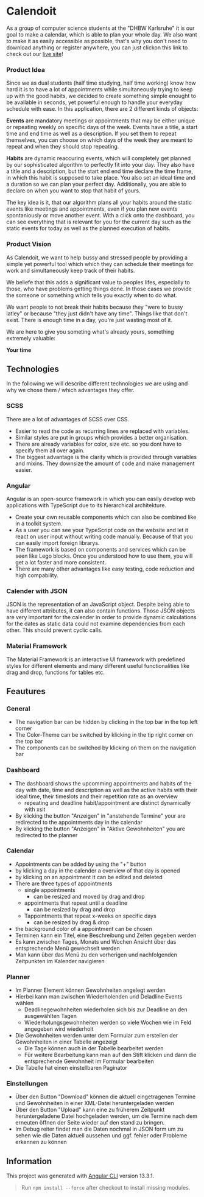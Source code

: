 # Calendoit

As a group of computer science students at the "DHBW Karlsruhe" it is our goal to make a calendar, which is able to plan your whole day.
We also want to make it as easily accessible as possible, that's why you don't need to download anything or register anywhere, you can just clickon this link to check out our [live site](https://dhbw-ka-pm.github.io/tinf21b6-calendoit/)!

### Product Idea
Since we as dual students (half time studying, half time working) know how hard it is to have a lot of appointments while simultaneously trying to keep up with the good habits, we decided to create something simple enought to be available in seconds, yet powerful enough to handle your everyday schedule with ease.
In this application, there are 2 different kinds of objects:

**Events** are mandatory meetings or appointments that may be either unique or repeating weekly on specific days of the week.
Events have a title, a start time and end time as well as a description.
If you set them to repeat themselves, you can choose on which days of the week they are meant to repeat and when they should stop repeating.

**Habits** are dynamic reaccuring events, which will completely get planned by our sophisticated algorithm to perfectly fit into your day.
They also have a title and a description, but the start end end time declare the time frame, in which this habit is supposed to take place.
You also set an ideal time and a duration so we can plan your perfect day.
Additionally, you are able to declare on when you want to stop that habit of yours.


The key idea is it, that our algorithm plans all your habits around the static events like meetings and appointments, even if you plan new events spontaniously or move another event. With a click onto the dashboard, you can see everything that is relevant for you for the current day such as the static events for today as well as the planned execution of habits.


### Product Vision
As Calendoit, we want to help bussy and stressed people by providing a simple yet powerful tool which which they can schedule their meetings for work and simultaneously keep track of their habits. 

We beliefe that this adds a significant value to peoples lifes, especially to those, who have problems getting things done.
In those cases we provide the someone or something which tells you exactly when to do what.

We want people to not break their habits because they "were to bussy latley" or because "they just didn't have any time".
Things like that don't exist. There is enough time in a day, you're just wasting most of it.

We are here to give you someting what's already yours, something extremely valuable:

**Your time**


## Technologies
In the following we will describe different technologies we are using and why we chose them / which advantages they offer.

### SCSS
There are a lot of advantages of SCSS over CSS. 
- Easier to read the code as recurring lines are replaced with variables.
- Similar styles are put in groups which provides a better organisation.
- There are already variables for color, size etc. so you dont have to specify them all over again.
- The biggest advantage is the clarity which is provided through variables and mixins. They downsize the amount of code and make management easier.

### Angular
Angular is an open-source framework in which you can easily develop web applications with TypeScript due to its hierarchical architekture.
- Create your own reusable components which can also be combined like in a toolkit system. 
- As a user you can see your TypeScript code on the website and let it react on user input without writing code manually. Because of that you can easily import foreign librarys.
- The framework is based on components and services which can be seen like Lego blocks. Once you understood how to use them, you will get a lot faster and more consistent.
- There are many other advantages like easy testing, code reduction and high compability.

### Calender with JSON
JSON is the representation of an JavaScript object. Despite being able to have different attributes, it can also contain functions. Those JSON objects are very important for the calender in order to provide dynamic calculations for the dates as static data could not examine dependencies from each other. This should prevent cyclic calls.

### Material Framework
The Material Framework is an interactive UI framework with predefined styles for different elements and many different useful functionalities like drag and drop, functions for tables etc.

## Feautures
### General
- The navigation bar can be hidden by clicking in the top bar in the top left corner
- The Color-Theme can be switched by klicking in the tip right corner on the top bar
- The components can be switched by klicking on them on the navigation bar

### Dashboard
- The dashboard shows the upcomming appointments and habits of the day with date, time and description as well as the active habits with their ideal time, their timeslots and their repetition rate as an overview
    - repeating and deadline habit/appointment are distinct dynamically with xslt
- By klicking the button "Anzeigen" in "anstehende Termine" your are redirected to the appointments day in the calendar
- By klicking the button "Anzeigen" in "Aktive Gewohnheiten" you are redirected to the planner

### Calendar
- Appointments can be added by using the "+" button
- by klicking a day in the calender a overview of that day is opened
- by klicking on an appointment it can be edited and deleted
- There are three types of appointments
    -  single appointments
        - can be resized and moved by drag and drop 
    -  appointments that repeat until a deadline
          - can be resized by drag and drop
    -  Tappointments that repeat x-weeks on specific days
          - can be resized by drag & drop
-  the background color of a appointment can be chosen
-  Terminen kann ein Titel, eine Beschreibung und Zeiten gegeben werden
- Es kann zwischen Tages, Monats und Wochen Ansicht über das entsprechende Menü gewechselt werden
- Man kann über das Menü zu den vorherigen und nachfolgenden Zeitpunkten im Kalender navigieren

### Planner
- Im Planner Element können Gewohnheiten angelegt werden
- Hierbei kann man zwischen Wiederholenden und Deladline Events wählen
    - Deadlinegewohnheiten wiederholen sich bis zur Deadline an den ausgewählten Tagen
    - Wiederholungsgewohnheiten werden so viele Wochen wie im Feld angegeben wird wiederholt
- Die Gewohnheiten werden unter dem Formular zum erstellen der Gewohnheiten in einer Tabelle angezeigt
     - Die Tage können auch in der Tabelle bearbeitet werden
     - Für weitere Bearbeitung kann man auf den Stift klicken und dann die entsprechende Gewohnheit im Formular bearbeiten
- Die Tabelle hat einen einstellbaren Paginator 

### Einstellungen
- Über den Button "Download" können die aktuell eingetragenen Termine und Gewohnheiten in einer XML-Datei heruntergeladen werden
- Über den Button "Upload" kann eine zu früherem Zeitpunkt heruntergeladene Datei hochgeladen werden, um die Termine nach dem erneuten öffnen der Seite wieder auf den stand zu bringen.
- Im Debug reiter findet man die Daten nochmal in JSON form um zu sehen wie die Daten aktuell aussehen und ggf. fehler oder Probleme erkennen zu können
## Information

This project was generated with [Angular CLI](https://github.com/angular/angular-cli) version 13.3.1.
> Run `npm install --force` after checkout to install missing modules.
